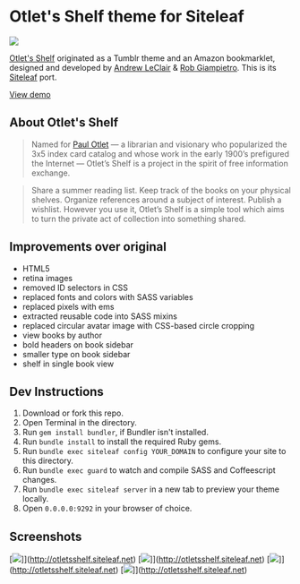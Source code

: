 # Otlet's Shelf theme for Siteleaf

[![](http://dstry.it/RaXB/Screen%20Shot%202013-09-24%20at%206.05.04%20PM.png)](http://otletsshelf.siteleaf.net)

[Otlet's Shelf](http://otletsshelf.tumblr.com) originated as a Tumblr theme and an Amazon bookmarklet, designed and developed by [Andrew LeClair](http://www.andrewleclair.com/) & [Rob Giampietro](http://www.linedandunlined.com/). This is its [Siteleaf](http://siteleaf.com) port.

[View demo](http://otletsshelf.siteleaf.net)

## About Otlet's Shelf

> Named for [Paul Otlet](http://en.wikipedia.org/wiki/Paul_Otlet) — a librarian and visionary who popularized the 3x5 index card catalog and whose work in the early 1900’s prefigured the Internet — Otlet’s Shelf is a project in the spirit of free information exchange.

> Share a summer reading list. Keep track of the books on your physical shelves. Organize references around a subject of interest. Publish a wishlist. However you use it, Otlet’s Shelf is a simple tool which aims to turn the private act of collection into something shared.

## Improvements over original

- HTML5
- retina images
- removed ID selectors in CSS
- replaced fonts and colors with SASS variables
- replaced pixels with ems
- extracted reusable code into SASS mixins
- replaced circular avatar image with CSS-based circle cropping
- view books by author
- bold headers on book sidebar
- smaller type on book sidebar
- shelf in single book view

## Dev Instructions

1. Download or fork this repo.
2. Open Terminal in the directory.
3. Run `gem install bundler`, if Bundler isn't installed.
4. Run `bundle install` to install the required Ruby gems.
5. Run `bundle exec siteleaf config YOUR_DOMAIN` to configure your site to this directory.
6. Run `bundle exec guard` to watch and compile SASS and Coffeescript changes.
7. Run `bundle exec siteleaf server` in a new tab to preview your theme locally.
8. Open `0.0.0.0:9292` in your browser of choice.

## Screenshots

[![](http://dstry.it/RaXB/Screen%20Shot%202013-09-24%20at%206.05.04%20PM.png)]](http://otletsshelf.siteleaf.net)
[![](http://dstry.it/RaXY/Screen%20Shot%202013-09-24%20at%206.09.08%20PM.png)]](http://otletsshelf.siteleaf.net)
[![](http://dstry.it/RaYD/Screen%20Shot%202013-09-24%20at%206.11.20%20PM.png)]](http://otletsshelf.siteleaf.net)
[![](http://dstry.it/RbMk/Screen%20Shot%202013-09-24%20at%206.12.49%20PM.png)]](http://otletsshelf.siteleaf.net)
